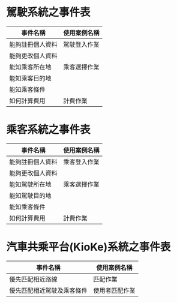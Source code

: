 # 駕駛系統之事件表 #
|事件名稱|使用案例名稱|
|----|----|
|能夠註冊個人資料|駕駛登入作業|
|能夠更改個人資料|
|能知乘客所在地|乘客選擇作業|
|能知乘客目的地|
|能知乘客條件|
|如何計算費用|計費作業|
# 乘客系統之事件表 #
|事件名稱|使用案例名稱|
|----|----|
|能夠註冊個人資料|乘客登入作業|
|能夠更改個人資料|
|能知駕駛所在地|乘客選擇作業|
|能知駕駛目的地|
|能知乘客條件|
|如何計算費用|計費作業|
# 汽車共乘平台(KioKe)系統之事件表 #
|事件名稱|使用案例名稱|
|----|----|
|優先匹配相近路線|匹配作業|
|優先匹配相近駕駛及乘客條件|使用者匹配作業|
